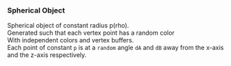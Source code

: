 ### Spherical Object

Spherical object of constant radius p(rho).<br>
Generated such that each vertex point has a random color<br>
With independent colors and vertex buffers.<br>
Each point of constant `p` is at a `random` angle `dA` and `dB` away from the x-axis and the z-axis respectively.
